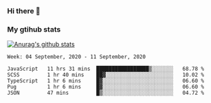 ### Hi there 👋

### My gtihub stats

[![Anurag's github stats](https://github-readme-stats.vercel.app/api?username=gaozhidong)](https://github.com/gaozhidong/github-readme-stats)

<!--START_SECTION:waka-->
```text
Week: 04 September, 2020 - 11 September, 2020

JavaScript   11 hrs 31 mins  █████████████████▒░░░░░░░   68.78 % 
SCSS         1 hr 40 mins    ██▓░░░░░░░░░░░░░░░░░░░░░░   10.02 % 
TypeScript   1 hr 6 mins     █▓░░░░░░░░░░░░░░░░░░░░░░░   06.60 % 
Pug          1 hr 6 mins     █▓░░░░░░░░░░░░░░░░░░░░░░░   06.60 % 
JSON         47 mins         █▒░░░░░░░░░░░░░░░░░░░░░░░   04.72 % 
```
<!--END_SECTION:waka-->
